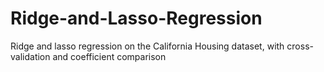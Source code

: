 # Ridge-and-Lasso-Regression
Ridge and lasso regression on the California Housing dataset, with cross-validation and coefficient comparison
